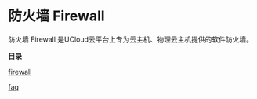 # 防火墙 Firewall



防火墙 Firewall 是UCloud云平台上专为云主机、物理云主机提供的软件防火墙。

**目录**

[firewall](/network/firewall/firewall)

[faq](/network/firewall/faq)
